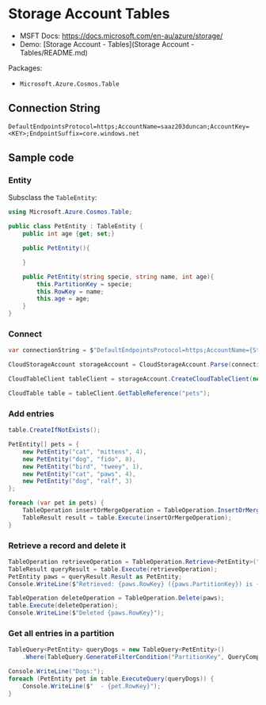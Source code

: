 # Storage Account Tables

* MSFT Docs: https://docs.microsoft.com/en-au/azure/storage/
* Demo: [Storage Account - Tables](Storage Account - Tables/README.md)

Packages:

- `Microsoft.Azure.Cosmos.Table`

## Connection String

    DefaultEndpointsProtocol=https;AccountName=saaz203duncan;AccountKey=<KEY>;EndpointSuffix=core.windows.net

## Sample code

### Entity

Subsclass the `TableEntity`:

```C#
using Microsoft.Azure.Cosmos.Table;

public class PetEntity : TableEntity {
    public int age {get; set;}

    public PetEntity(){

    }

    public PetEntity(string specie, string name, int age){
        this.PartitionKey = specie;
        this.RowKey = name;
        this.age = age;
    }
}
```

### Connect

```C#
var connectionString = $"DefaultEndpointsProtocol=https;AccountName={StorageAccountName};AccountKey={StorageAccountKey};EndpointSuffix=core.windows.net";

CloudStorageAccount storageAccount = CloudStorageAccount.Parse(connectionString);

CloudTableClient tableClient = storageAccount.CreateCloudTableClient(new TableClientConfiguration());

CloudTable table = tableClient.GetTableReference("pets");
```

### Add entries

```C#
table.CreateIfNotExists();

PetEntity[] pets = {
    new PetEntity("cat", "mittens", 4),
    new PetEntity("dog", "fido", 8),
    new PetEntity("bird", "tweey", 1),
    new PetEntity("cat", "paws", 4),
    new PetEntity("dog", "ralf", 3)
};

foreach (var pet in pets) {
    TableOperation insertOrMergeOperation = TableOperation.InsertOrMerge(pet);
    TableResult result = table.Execute(insertOrMergeOperation);
}
```

### Retrieve a record and delete it

```C#
TableOperation retrieveOperation = TableOperation.Retrieve<PetEntity>("cat", "paws");
TableResult queryResult = table.Execute(retrieveOperation);
PetEntity paws = queryResult.Result as PetEntity;
Console.WriteLine($"Retrieved: {paws.RowKey} ({paws.PartitionKey}) is {paws.age} years old.");

TableOperation deleteOperation = TableOperation.Delete(paws);
table.Execute(deleteOperation);
Console.WriteLine($"Deleted {paws.RowKey}");
```

### Get all entries in a partition

```C#
TableQuery<PetEntity> queryDogs = new TableQuery<PetEntity>()
    .Where(TableQuery.GenerateFilterCondition("PartitionKey", QueryComparisons.Equal, "dog"));

Console.WriteLine("Dogs:");
foreach (PetEntity pet in table.ExecuteQuery(queryDogs)) {
    Console.WriteLine($"  - {pet.RowKey}");
}
```

